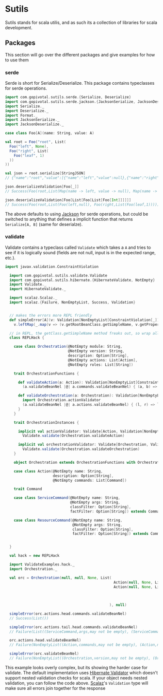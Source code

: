 # Sutils

Sutils stands for scala utilis, and as such its a collection of libraries for scala development.

## Packages

This section will go over the different packages and give examples for how to use them

### serde

Serde is short for Serialize/Deserialize.  This package contains typeclasses for serde operations.

```scala
import com.gopivotal.sutils.serde.{Serialize, Deserialize}
import com.gopivotal.sutils.serde.jackson.{JacksonSerialize, JacksonDeserialize, Format}
import Serialize._
import Deserialize._
import Format._
import JacksonSerialize._
import JacksonDeserialize._

case class Foo[A](name: String, value: A)

val root = Foo("root", List(
  Foo("left", None),
  Foo("right", List(
    Foo("leaf", 1)
  ))
))

val json = root.serialize[StringJSON]
// {"name":"root","value":[{"name":"left","value":null},{"name":"right","value":[{"name":"leaf","value":1}]}]}

json.deserializeValidation[Foo[_]]
// Success(Foo(root,List(Map(name -> left, value -> null), Map(name -> right, value -> List(Map(name -> leaf, value -> 1))))))

json.deserializeValidation[Foo[List[Foo[List[Foo[Int]]]]]]
// Success(Foo(root,List(Foo(left,null), Foo(right,List(Foo(leaf,1))))))
```

The above defaults to using [Jackson](http://jackson.codehaus.org/) for serde operations, but could be switched to anything that defines a implicit function that returns `Serialize[A, B]` (same for deserialze).

### validate

Validate contains a typeclass called `Validate` which takes a `A` and tries to see if it is logically sound (fields are not null, input is in the expected range, etc.).

```scala
import javax.validation.ConstraintViolation

  import com.gopivotal.sutils.validate.Validate
  import com.gopivotal.sutils.hibernate.{HibernateValidate, NotEmpty}
  import Validate._
  import HibernateValidate._

  import scalaz.Scalaz._
  import scalaz.{Failure, NonEmptyList, Success, Validation}


  // makes the errors more REPL friendly
  def simpleError[A](v: Validation[NonEmptyList[ConstraintViolation[_]], A]) =
    v.leftMap(_.map(v => (v.getRootBeanClass.getSimpleName, v.getPropertyPath.toString, v.getMessage)))

  // in REPL, the getClass.getSimpleName method freaks out, so wrap all classes in a hack class to get around this
  class REPLHack {

    case class Orchestration(@NotEmpty module: String,
                             @NotEmpty version: String,
                             description: Option[String],
                             @NotEmpty actions: List[Action],
                             @NotEmpty roles: List[String])

    trait OrchestrationFunctions {

      def validateAction(a: Action): Validation[NonEmptyList[ConstraintViolation[_]], Action] =
        (a.validateBeanNel |@| a.commands.validateBeanNel) { (a, b) => a}

      def validateOrchestration(a: Orchestration): Validation[NonEmptyList[ConstraintViolation[_]], Orchestration] = {
        import Orchestration.actionValidator
        (a.validateBeanNel |@| a.actions.validateBeanNel) { (l, r) => l}
      }
    }

    trait OrchestrationInstances {

      implicit val actionValidator: Validate[Action, Validation[NonEmptyList[ConstraintViolation[_]], Action]] =
        Validate.validate(Orchestration.validateAction)

      implicit val orchestrationValidator: Validate[Orchestration, Validation[NonEmptyList[ConstraintViolation[_]], Orchestration]] =
        Validate.validate(Orchestration.validateOrchestration)
    }

    object Orchestration extends OrchestrationFunctions with OrchestrationInstances

    case class Action(@NotEmpty name: String,
                      description: Option[String],
                      @NotEmpty commands: List[Command])

    trait Command

    case class ServiceCommand(@NotEmpty name: String,
                              @NotEmpty args: String,
                              classFilter: Option[String],
                              factFilter: Option[String]) extends Command

    case class ResourceCommand(@NotEmpty name: String,
                               @NotEmpty args: String,
                               classFilter: Option[String],
                               factFilter: Option[String]) extends Command


  }

  val hack = new REPLHack

  import ValidateExamples.hack._
  import Orchestration._

  val orc = Orchestration(null, null, None, List(
                                                  Action(null, None, List()),
                                                  Action(null, None, List(
                                                                           ServiceCommand(null, null, None, None),
                                                                           ResourceCommand(null, null, None, None)
                                                                         ))
                                                ), null)

  simpleError(orc.actions.head.commands.validateBeanNel)
  // Success(List())

  simpleError(orc.actions.tail.head.commands.validateBeanNel)
  // Failure(List((ServiceCommand,args,may not be empty), (ServiceCommand,name,may not be empty), (ResourceCommand,args,may not be empty), (ResourceCommand,name,may not be empty)))

  orc.actions.head.validateBeanNel)
  // Failure(NonEmptyList((Action,commands,may not be empty), (Action,name,may not be empty)))

  simpleError(orc.validateBeanNel)
  // Failure(NonEmptyList((Orchestration,version,may not be empty), (Orchestration,module,may not be empty), (Orchestration,roles,may not be empty), (Action,name,may not be empty), (Action,commands,may not be empty), (Action,name,may not be empty), (ServiceCommand,name,may not be empty), (ServiceCommand,args,may not be empty), (ResourceCommand,name,may not be empty), (ResourceCommand,args,may not be empty)))
```

This example looks overly complex, but its showing the harder case for validate.  The default implementation uses [Hibernate Validator](http://hibernate.org/validator/) which doesn't support nested validation checks for scala.  If your object needs nested validation, you can follow the code above.  [Scalaz](https://github.com/scalaz/scalaz)'s `Validation` type will make sure all errors join together for the response
